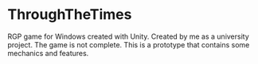 # ThroughTheTimes
RGP game for Windows created with Unity.
Created by me as a university project.
The game is not complete. This is a prototype that contains some mechanics and features.
